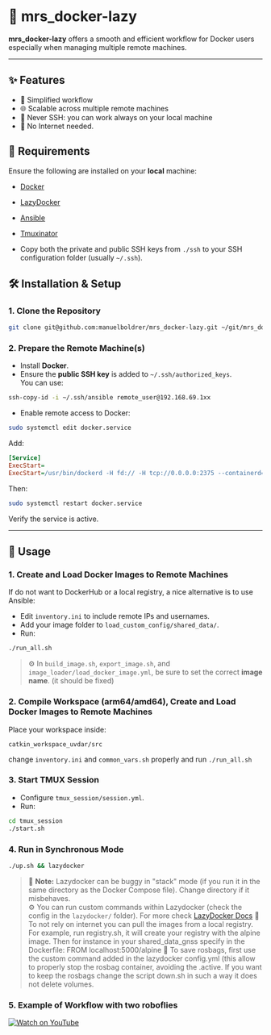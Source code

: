 # 🐢 mrs_docker-lazy

**mrs_docker-lazy** offers a smooth and efficient workflow for Docker users especially when managing multiple remote machines.

---

## ✨ Features

- 🚀 Simplified workflow
- 🌐 Scalable across multiple remote machines
- 🚫 Never SSH: you can work always on your local machine
- 📡 No Internet needed.
 
## 🐳 Requirements

Ensure the following are installed on your **local** machine:

- [Docker](https://docs.docker.com/engine/install/)
- [LazyDocker](https://github.com/jesseduffield/lazydocker)
- [Ansible](https://docs.ansible.com/ansible/latest/installation_guide/index.html) 
- [Tmuxinator](https://github.com/tmuxinator/tmuxinator)


- Copy both the private and public SSH keys from `./ssh` to your SSH configuration folder (usually `~/.ssh`).



## 🛠️ Installation & Setup

### 1. Clone the Repository

```bash
git clone git@github.com:manuelboldrer/mrs_docker-lazy.git ~/git/mrs_docker-lazy
```

### 2. Prepare the Remote Machine(s)

- Install **Docker**.
- Ensure the **public SSH key** is added to `~/.ssh/authorized_keys`.  
  You can use:

```bash
ssh-copy-id -i ~/.ssh/ansible remote_user@192.168.69.1xx
```

- Enable remote access to Docker:

```bash
sudo systemctl edit docker.service
```

Add:

```ini
[Service]
ExecStart=
ExecStart=/usr/bin/dockerd -H fd:// -H tcp://0.0.0.0:2375 --containerd=/run/containerd/containerd.sock
```

Then:

```bash
sudo systemctl restart docker.service
```

Verify the service is active.

---

## 🚀 Usage

### 1. Create and Load Docker Images to Remote Machines

If do not want to DockerHub or a local registry, a nice alternative is to use Ansible:

- Edit `inventory.ini` to include remote IPs and usernames.
- Add your image folder to `load_custom_config/shared_data/`.
- Run:

```bash
./run_all.sh
```

> ⚙️ In `build_image.sh`, `export_image.sh`, and `image_loader/load_docker_image.yml`, be sure to set the correct **image name**. (it should be fixed)

### 2. Compile Workspace (arm64/amd64), Create and Load Docker Images to Remote Machines

Place your workspace inside:

```
catkin_workspace_uvdar/src
```

change `inventory.ini` and `common_vars.sh` properly and run `./run_all.sh` 

### 3. Start TMUX Session

- Configure `tmux_session/session.yml`.
- Run:

```bash
cd tmux_session
./start.sh
```

### 4. Run in Synchronous Mode

```bash
./up.sh && lazydocker
```

> 🐞 **Note:** Lazydocker can be buggy in "stack" mode (if you run it in the same directory as the Docker Compose file). Change directory if it misbehaves.  
> ⚙️ You can run custom commands within Lazydocker (check the config in the `lazydocker/` folder). For more check [LazyDocker Docs](https://github.com/jesseduffield/lazydocker)
> 📡 To not rely on internet you can pull the images from a local registry. For example, run registry.sh, it will create your registry with the alpine image. Then for instance in your shared_data_gnss specify in the Dockerfile: FROM localhost:5000/alpine 
> 👜 To save rosbags, first use the custom command added in the lazydocker config.yml (this allow to properly stop the rosbag container, avoiding the .active. If you want to keep the rosbags change the script down.sh in such a way it does not delete volumes. 

### 5. Example of Workflow with two roboflies
[![Watch on YouTube](https://youtu.be/Z_iTzb2265M)](https://youtu.be/Z_iTzb2265M)

